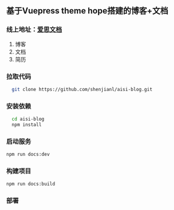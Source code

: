 [//]: # ()
[//]: # (<p align="center">)

[//]: # (  <a href="https://javabetter.cn">)

[//]: # (    <img src="https://cdn.tobebetterjavaer.com/tobebetterjavaer/images/logo.png" width="200px" alt="二哥的Java进阶之路">)

[//]: # (  </a>)

[//]: # (</p>)

[//]: # ()
[//]: # (<p align="center">)

[//]: # (  <a href="https://javabetter.cn/blog.html" target="_blank"><img src="https://img.shields.io/badge/博客-在线阅读-green.svg?style=for-the-badge"></a>)

[//]: # (  <a href="#联系方式" target="_blank"><img src="https://img.shields.io/badge/公众号-沉默王二-brightgreen.svg?style=for-the-badge"></a>)

[//]: # (  <a href="https://javabetter.cn/zhishixingqiu/" target="_blank"><img src="https://img.shields.io/badge/学习圈子-立即加入-critical?style=for-the-badge"></a>)

[//]: # (  <a href="https://javabetter.cn/download/java.html" target="_blank"><img src="https://img.shields.io/badge/计算机经典电子书-下载-yellow.svg?style=for-the-badge" alt="无套路下载"></a>)

[//]: # (  <a href="https://github.com/itwanger/toBeBetterJavaer" target="_blank"><img alt="二哥的Java进阶之路" src="https://img.shields.io/github/stars/itwanger/toBeBetterJavaer?style=for-the-badge"></a><br><br>)

[//]: # (  <a href="https://github.com/shenjianZ/aisi-blog">Github</a> |)

[//]: # (  <a href="https://gitee.com/mingjianyeying/aisi-blog">Gitee</a>)

[//]: # (</p>)

[//]: # ()



## 基于Vuepress theme hope搭建的博客+文档

### 线上地址：[爱思文档](https://blog.shenjianl.cn/)

 1. 博客
2. 文档
3. 简历

### 拉取代码
```bash
  git clone https://github.com/shenjianl/aisi-blog.git
```

### 安装依赖
```bash
  cd aisi-blog
  npm install
```
### 启动服务
```bash
npm run docs:dev
```

### 构建项目
```bash
npm run docs:build
```
### 部署



